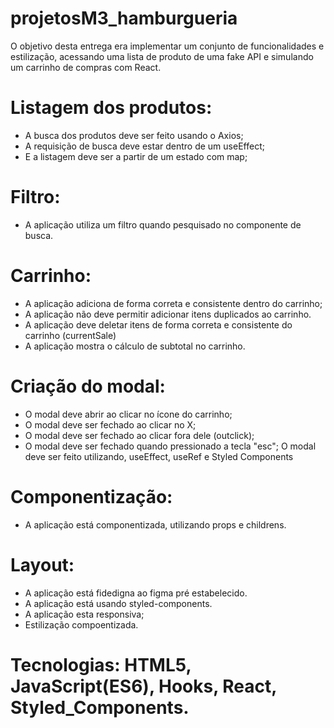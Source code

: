 # projetosM3_hamburgueria

O objetivo desta entrega era implementar um conjunto de funcionalidades e estilização, acessando uma lista de produto de uma fake API e simulando um carrinho de compras com React.

# Listagem dos produtos:
* A busca dos produtos deve ser feito usando o Axios;
* A requisição de busca deve estar dentro de um useEffect;
* E a listagem deve ser a partir de um estado com map;
 # Filtro:
* A aplicação utiliza um filtro quando pesquisado no componente de busca.
# Carrinho:
* A aplicação adiciona de forma correta e consistente dentro do carrinho;
* A aplicação não deve permitir adicionar itens duplicados ao carrinho.
* A aplicação deve deletar itens de forma correta e consistente do carrinho (currentSale)
* A aplicação mostra o cálculo de subtotal no carrinho.
# Criação do modal:
* O modal deve abrir ao clicar no ícone do carrinho;
* O modal deve ser fechado ao clicar no X;
* O modal deve ser fechado ao clicar fora dele (outclick);
* O modal deve ser fechado quando pressionado a tecla "esc";
O modal deve ser feito utilizando, useEffect, useRef e Styled Components
# Componentização:
* A aplicação está componentizada, utilizando props e childrens.
# Layout: 
* A aplicação está fidedigna ao figma pré estabelecido.
* A aplicação está usando styled-components.
* A aplicação esta responsiva;
* Estilização compoentizada.

# Tecnologias: HTML5, JavaScript(ES6), Hooks, React, Styled_Components.
